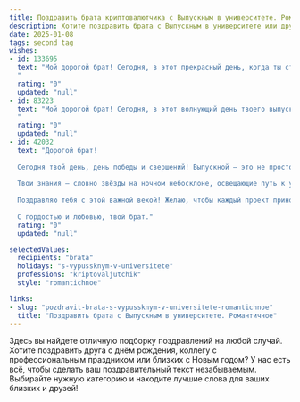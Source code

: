 ```yaml
---
title: Поздравить брата криптовалютчика с Выпускным в университете. Романтичное
description: Хотите поздравить брата с Выпускным в университете или другим праздником? Наш ИИ создаст незабываемое поздравление, а вы обязательно выделитесь среди других.  
date: 2025-01-08
tags: second tag
wishes:
- id: 133695
  text: "Мой дорогой брат! Сегодня, в этот прекрасный день, когда ты стоишь на пороге новой, захватывающей жизни, я хочу сказать тебе: я бесконечно горжусь тобой!  Твой путь к вершинам криптовалютного мира был тернист и полон загадок, но ты, подобно смелому мореплавателю, покорил волны неопределенности и достиг своей цели.  Пусть твой дальнейший путь будет ярким и бескрайним, как звездное небо, полное возможностей и свершений.  Пусть удача всегда идёт рядом, а каждый твой проект станет новой звездой на небосклоне твоего успеха.  С твоим выпуском! Я люблю тебя!
  "
  rating: "0"
  updated: "null"
- id: 83223
  text: "Мой дорогой брат! Сегодня, в этот волнующий день твоего выпуска из университета,  моё сердце переполняет гордость и нежность. Ты –  смелый первопроходец в мире криптовалют,  человек, который  смог покорить вершины знаний и  открыть для себя безграничные просторы финансовых технологий.  Пусть твой путь  будет полон  ярких  открытий,  смелых решений и  безусловного успеха.  Я верю в тебя, в твою силу,  в твою  неугасимую  жажду познания.  Пусть  звезды  всегда  светят  тебе дорогу, а  любовь и  счастье  сопровождают  тебя на каждом шагу. С  выпускным тебя, мой  любимый брат!
  "
  rating: "0"
  updated: "null"
- id: 42032
  text: "Дорогой брат!
  
  Сегодня твой день, день победы и свершений! Выпускной — это не просто завершение учёбы, это начало удивительного путешествия в мир профессии криптовалютчика. Ты стоишь на пороге новых возможностей, открывающихся горизонтов и вдохновения.
  
  Твои знания — словно звёзды на ночном небосклоне, освещающие путь к успеху. Пусть каждый шаг, который ты сделаешь на этом новом жизненном этапе, будет уверенным и смелым. Верь в свои силы и не бойся мечтать, ведь ты способен изменить будущее.
  
  Поздравляю тебя с этой важной вехой! Желаю, чтобы каждый проект приносил плоды, каждый день наполнялся радостью, а сердце всегда оставалось влюблённым в своё дело. Пусть удача сопутствует тебе на каждом шагу, а любовь и счастье наполняют твою жизнь.
  
  С гордостью и любовью, твой брат."
  rating: "0"
  updated: "null"

selectedValues:
  recipients: "brata"
  holidays: "s-vypussknym-v-universitete"
  professions: "kriptovaljutchik"
  style: "romantichnoe"

links:
- slug: "pozdravit-brata-s-vypussknym-v-universitete-romantichnoe"
  title: "Поздравить брата с Выпускным в университете. Романтичное"
---
```


Здесь вы найдете отличную подборку поздравлений на любой случай.
Хотите поздравить друга с днём рождения, коллегу с профессиональным праздником или близких с Новым годом? У нас есть всё, чтобы сделать ваш поздравительный текст незабываемым. Выбирайте нужную категорию и находите лучшие слова для ваших близких и друзей!
